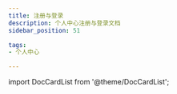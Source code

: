 ```yaml
---
title: 注册与登录
description: 个人中心注册与登录文档
sidebar_position: 51

tags: 
- 个人中心

---
```


import DocCardList from '@theme/DocCardList';

<DocCardList />